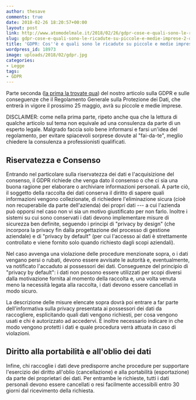 ```yaml
---
author: thesave
comments: true
date: 2018-02-26 18:20:57+00:00
layout: post
link: http://www.atomodelmale.it/2018/02/26/gdpr-cose-e-quali-sono-le-ricadute-su-piccole-e-medie-imprese-2-di-2/
slug: gdpr-cose-e-quali-sono-le-ricadute-su-piccole-e-medie-imprese-2-di-2
title: 'GDPR: Cos''è e quali sono le ricadute su piccole e medie imprese (2 di 2)'
wordpress_id: 18973
image: uploads/2018/02/gdpr.jpg
categories:
- Legge
tags:
- GDPR
---
```


Parte seconda ([la prima la trovate qua](/2018/02/26/gdpr-cose-e-quali-sono-le-ricadute-su-piccole-e-medie-imprese-1-di-2/)) del nostro articolo sulla GDPR e sulle conseguenze che il Regolamento Generale sulla Protezione dei Dati, che entrerà in vigore il prossimo 25 maggio, avrà su piccole e medie imprese.

DISCLAIMER: come nella prima parte, ripeto anche qua che la lettura di qualche articolo sul tema non equivale ad una consulenza da parte di un esperto legale. Malgrado faccia solo bene informarsi e farsi un'idea del regolamento, per evitare spiacevoli sorprese dovute al "fai-da-te", meglio chiedere la consulenza a professionisti qualificati.

## Riservatezza e Consenso

Entrando nel particolare sulla riservatezza dei dati e l'acquisizione del consenso, il GDPR richiede che venga dato il consenso o che ci sia una buona ragione per elaborare o archiviare informazioni personali. A parte ciò, il soggetto della raccolta dei dati conserva il diritto di sapere quali informazioni vengono collezionate, di richiedere l'eliminazione sicura (cioè non recuperabile da parte dell'azienda) dei propri dati --- a cui l'azienda può opporsi nel caso non vi sia un motivo giustificato per non farlo. Inoltre i sistemi su cui sono conservati i dati devono implementare misure di sicurezza ben definite, seguendo i principi di "privacy by design" (che incorpora la privacy fin dalla progettazione del processo di gestione aziendale) e di "privacy by default" (per cui l'accesso ai dati è strettamente controllato e viene fornito solo quando richiesto dagli scopi aziendali).

Nel caso avvenga una violazione delle procedure menzionate sopra, o i dati vengano persi o rubati, devono essere avvisate le autorità e, eventualmente, va notificato l'accaduto ai possessori dei dati. Conseguenze del principio di "privacy by default": i dati non possono essere utilizzati per scopi diversi dalla motivazione fornita al momento della raccolta e, una volta venuta meno la necessità legata alla raccolta, i dati devono essere cancellati in modo sicuro.

La descrizione delle misure elencate sopra dovrà poi entrare a far parte dell'informativa sulla privacy presentata ai possessori dei dati da raccogliere, esplicitando quali dati vengono richiesti, per cosa vengono usati e chi è autorizzato ad accedervi. È inoltre necessario indicare in che modo vengono protetti i dati e quale procedura verrà attuata in caso di violazioni.

## Diritto alla portabilità e all'oblio dei dati

Infine, chi raccoglie i dati deve predisporre anche procedure per supportare l'esercizio dei diritto all'oblio (cancellazione) e alla portabilità (esportazione) da parte dei proprietari dei dati. Per entrambe le richieste, tutti i dati personali devono essere cancellati o resi facilmente accessibili entro 30 giorni dal ricevimento della richiesta.
